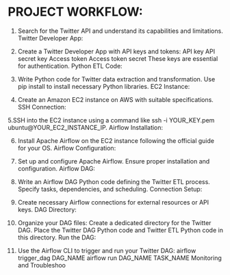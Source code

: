 # PROJECT WORKFLOW:

1. Search for the Twitter API and understand its capabilities and limitations.
Twitter Developer App:

2. Create a Twitter Developer App with API keys and tokens:
API key
API secret key
Access token
Access token secret
These keys are essential for authentication.
Python ETL Code:

3. Write Python code for Twitter data extraction and transformation.
Use pip install to install necessary Python libraries.
EC2 Instance:

4. Create an Amazon EC2 instance on AWS with suitable specifications.
SSH Connection:

5.SSH into the EC2 instance using a command like ssh -i YOUR_KEY.pem ubuntu@YOUR_EC2_INSTANCE_IP.
Airflow Installation:

6. Install Apache Airflow on the EC2 instance following the official guide for your OS.
Airflow Configuration:

7. Set up and configure Apache Airflow.
Ensure proper installation and configuration.
Airflow DAG:

8. Write an Airflow DAG Python code defining the Twitter ETL process.
Specify tasks, dependencies, and scheduling.
Connection Setup:

9. Create necessary Airflow connections for external resources or API keys.
DAG Directory:

10. Organize your DAG files:
Create a dedicated directory for the Twitter DAG.
Place the Twitter DAG Python code and Twitter ETL Python code in this directory.
Run the DAG:

11. Use the Airflow CLI to trigger and run your Twitter DAG:
airflow trigger_dag DAG_NAME
airflow run DAG_NAME TASK_NAME
Monitoring and Troubleshoo
